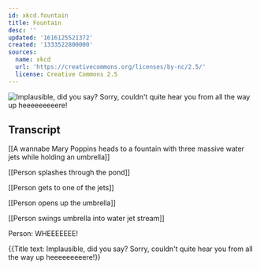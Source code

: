 ```yaml
---
id: xkcd.fountain
title: Fountain
desc: ''
updated: '1616125521372'
created: '1333522800000'
sources:
  name: xkcd
  url: 'https://creativecommons.org/licenses/by-nc/2.5/'
  license: Creative Commons 2.5
---
```

![Implausible, did you say? Sorry, couldn't quite hear you from all the way up heeeeeeeeere!](https://imgs.xkcd.com/comics/fountain.png)

## Transcript
[[A wannabe Mary Poppins heads to a fountain with three massive water jets while holding an umbrella]]

[[Person splashes through the pond]]

[[Person gets to one of the jets]]

[[Person opens up the umbrella]]

[[Person swings umbrella into water jet stream]]

Person: WHEEEEEEE!

{{Title text: Implausible, did you say? Sorry, couldn't quite hear you from all the way up heeeeeeeeere!}}
